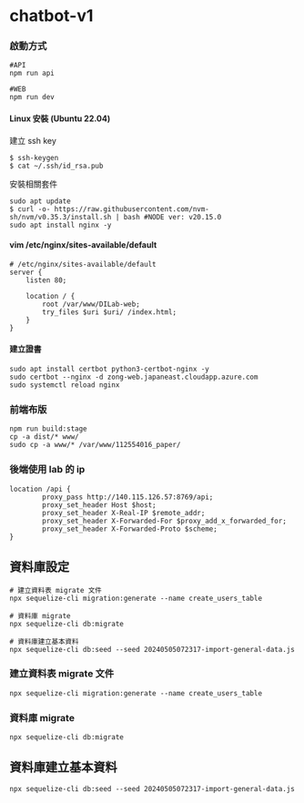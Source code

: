# chatbot-v1

### 啟動方式

```
#API
npm run api

#WEB
npm run dev
```

#### Linux 安裝 (Ubuntu 22.04)

建立 ssh key

```
$ ssh-keygen
$ cat ~/.ssh/id_rsa.pub 
```

安裝相關套件 

```
sudo apt update
$ curl -o- https://raw.githubusercontent.com/nvm-sh/nvm/v0.35.3/install.sh | bash #NODE ver: v20.15.0
sudo apt install nginx -y
```

#### vim /etc/nginx/sites-available/default

```
# /etc/nginx/sites-available/default
server {
    listen 80;

    location / {
        root /var/www/DILab-web;
        try_files $uri $uri/ /index.html;
    }
}
```

#### 建立證書

```
sudo apt install certbot python3-certbot-nginx -y
sudo certbot --nginx -d zong-web.japaneast.cloudapp.azure.com
sudo systemctl reload nginx
```

### 前端布版

```
npm run build:stage
cp -a dist/* www/
sudo cp -a www/* /var/www/112554016_paper/
```

### 後端使用 lab 的 ip

```
location /api {
        proxy_pass http://140.115.126.57:8769/api;
        proxy_set_header Host $host;
        proxy_set_header X-Real-IP $remote_addr;
        proxy_set_header X-Forwarded-For $proxy_add_x_forwarded_for;
        proxy_set_header X-Forwarded-Proto $scheme;
}
```


## 資料庫設定

```
# 建立資料表 migrate 文件
npx sequelize-cli migration:generate --name create_users_table

# 資料庫 migrate
npx sequelize-cli db:migrate

# 資料庫建立基本資料
npx sequelize-cli db:seed --seed 20240505072317-import-general-data.js
```

### 建立資料表 migrate 文件
`npx sequelize-cli migration:generate --name create_users_table`

### 資料庫 migrate
`npx sequelize-cli db:migrate`

## 資料庫建立基本資料
`npx sequelize-cli db:seed --seed 20240505072317-import-general-data.js`

